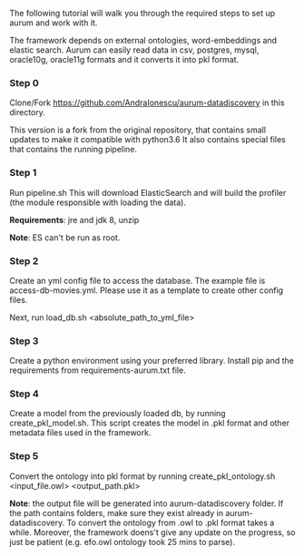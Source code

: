 The following tutorial will walk you through the required steps to set up aurum and work with it.

The framework depends on external ontologies, word-embeddings and elastic search. 
Aurum can easily read data in csv, postgres, mysql, oracle10g, oracle11g formats and it converts it into pkl format. 

### Step 0
Clone/Fork https://github.com/AndraIonescu/aurum-datadiscovery in this directory. 

This version is a fork from the original repository, that contains small updates to make it compatible with python3.6 
It also contains special files that contains the running pipeline.
### Step 1 
Run pipeline.sh 
This will download ElasticSearch and will build the profiler (the module responsible with loading the data). 

**Requirements**: jre and jdk 8, unzip 

**Note**: ES can't be run as root. 

### Step 2
Create an yml config file to access the database. The example file is access-db-movies.yml. Please use it as a template to create other config files.

Next, run load_db.sh <absolute_path_to_yml_file>

### Step 3
Create a python environment using your preferred library. 
Install pip and the requirements from requirements-aurum.txt file. 

### Step 4
Create a model from the previously loaded db, by running create_pkl_model.sh. 
This script creates the model in .pkl format and other metadata files used in the framework. 

### Step 5
Convert the ontology into pkl format by running create_pkl_ontology.sh <input_file.owl> <output_path.pkl>

**Note**: the output file will be generated into aurum-datadiscovery folder. 
If the path contains folders, make sure they exist already in aurum-datadiscovery.
To convert the ontology from .owl to .pkl format takes a while. 
Moreover, the framework doens't give any update on the progress, so just be patient (e.g. efo.owl ontology took 25 mins to parse).
